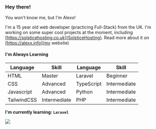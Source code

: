 ### Hey there!
You won't know me, but I'm Alexx!<br>

I'm a 15 year old web developer (practicing Full-Stack) from the UK.
I'm working on some super cool projects at the moment, including [https://solsticehosting.co.uk](SolsticeHosting). Read more about it on [https://alexx.info](my website)


#### I'm Always Learning
| Language      | Skill | Language      | Skill |
| ----------- | ----------- | ----------- | ----------- |
| HTML      | Master       | Laravel   | Beginner        |
| CSS   | Advanced        | TypeScript   | Intermediate        |
| Javascript      | Advanced       | Python   | Intermediate        |
| TailwindCSS   | Intermediate        | PHP      | Intermediate       |

**I'm currently learning: `Laravel`**

<img src="https://github.com/soundlesss/soundlesss/blob/main/corgi-computer.gif">
